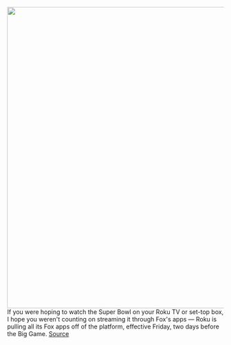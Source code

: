 <img src='https://cdn.vox-cdn.com/thumbor/QcN26ojJuPuUTlcybhWjMtm-iOk=/0x0:2040x1360/1200x800/filters:focal(857x517:1183x843)/cdn.vox-cdn.com/uploads/chorus_image/image/66224245/DSCF0238.0.jpg' width='700px' /><br/>
If you were hoping to watch the Super Bowl on your Roku TV or set-top box, I hope you weren't counting on streaming it through Fox's apps — Roku is pulling all its Fox apps off of the platform, effective Friday, two days before the Big Game.
<a href='https://www.theverge.com/2020/1/30/21116163/roku-super-bowl-fox-sports-channels-apps-email'> Source <a/>